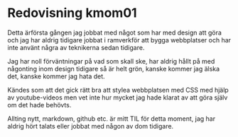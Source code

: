 ---
---
Redovisning kmom01
=========================

Detta ärförsta gången jag jobbat med något som har med design att göra och jag har aldrig tidigare jobbat i ramverkför att bygga webbplatser och har inte använt några av teknikerna sedan tidigare.

Jag har noll förväntningar på vad som skall ske, har aldrig hållt på med någonting inom design tidigare så är helt grön, kanske kommer jag älska det, kanske kommer jag hata det.

Kändes som att det gick rätt bra att stylea webbplatsen med CSS med hjälp av youtube-videos men vet inte hur mycket jag hade klarat av att göra själv om det hade behövts.

Allting nytt, markdown, github etc. är mitt TIL för detta moment, jag har aldrig hört talats eller jobbat med någon av dom tidigare.
